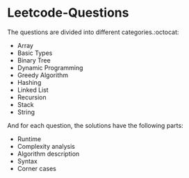 # Leetcode-Questions

The questions are divided into different categories.:octocat: 
- Array
- Basic Types
- Binary Tree
- Dynamic Programming
- Greedy Algorithm
- Hashing 
- Linked List
- Recursion
- Stack
- String

And for each question, the solutions have the following parts:

- Runtime
- Complexity analysis
- Algorithm description
- Syntax 
- Corner cases
